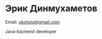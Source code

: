 <div id="contact-info" class="vcard">
<h1 class="fn">Эрик Динмухаметов</h1>
<p>
Email: <a class="email" href="mailto:ukolists@gmail.com">ukolists@gmail.com</a>
            </p>
</div>        
<div id="objective">
  <p>
    Java-backend developer
  </p>
</div>
